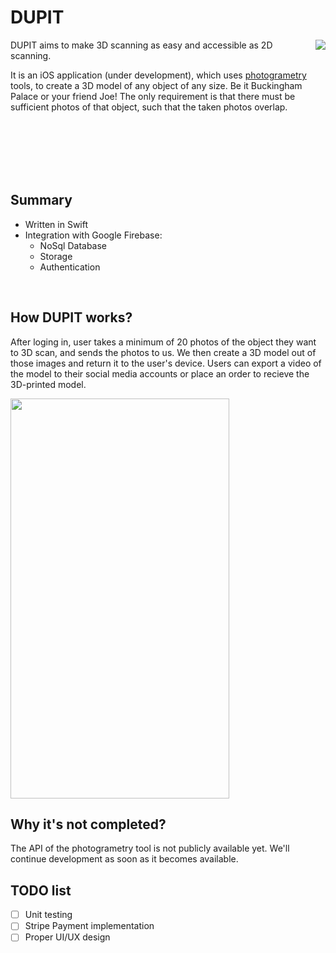 # DUPIT
<img align="right" src="https://i.imgur.com/f4LZZ0S.gif"/>
DUPIT aims to make 3D scanning as easy and accessible as 2D scanning.

It is an iOS application (under development), which uses  [photogrametry](https://en.wikipedia.org/wiki/Photogrammetry) tools, to create a 3D model of any object of any size. Be it Buckingham Palace or your friend Joe! The only requirement is that there must be sufficient photos of that object, such that the taken photos overlap. 

</br>
</br>
</br>
</br>
</br>


## Summary
* Written in Swift
* Integration with Google Firebase:
  * NoSql Database
  * Storage
  * Authentication
</br>

## How DUPIT works?
After loging in, user takes a minimum of 20 photos of the object they want to 3D scan, and sends the photos to us. We then create a 3D model out of those images and return it to the user's device. Users can export a video of the model to their social media accounts or place an order to recieve the 3D-printed model.

<img src="https://i.imgur.com/fT4yxio.png" width="350" height="640"/>
</br>

## Why it's not completed?
The API of the photogrametry tool is not publicly available yet. We'll continue development as soon as it becomes available.

## TODO list
- [ ] Unit testing
- [ ] Stripe Payment implementation
- [ ] Proper UI/UX design
